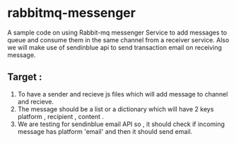 # rabbitmq-messenger
A sample code on using Rabbit-mq messenger Service to add messages to queue and consume them in the same channel from a receiver service. Also we will make use of sendinblue api to send transaction email on receiving message. 

## Target : 
1. To have a sender and recieve js files which will add message to channel and recieve. 
2. The message should be a list or a dictionary which will have 2 keys platform , recipient , content . 
3. We are testing for sendinblue email API so , it should check if incoming message has platform 'email' and then it should send email. 
